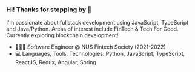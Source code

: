 ### Hi! Thanks for stopping by 👋

I'm passionate about fullstack development using JavaScript, TypeScript and Java/Python. Areas of interest include FinTech & Tech For Good. Currently exploring blockchain development!

- 👩🏻‍💻  Software Engineer @ NUS Fintech Society (2021-2022)
- :computer: Languages, Tools, Technologies: Python, JavaScript, TypeScript, ReactJS, Redux, Angular, Spring

<!--
**xinyitay/xinyitay** is a ✨ _special_ ✨ repository because its `README.md` (this file) appears on your GitHub profile.

Here are some ideas to get you started:

- 🔭 I’m currently working on ...
- 🌱 I’m currently learning ...
- 👯 I’m looking to collaborate on ...
- 🤔 I’m looking for help with ...
- 💬 Ask me about ...
- 📫 How to reach me: ...
- 😄 Pronouns: ...
- ⚡ Fun fact: ...

-->
